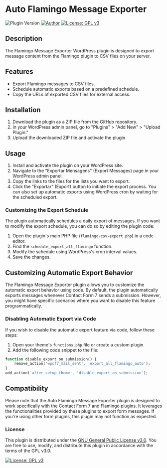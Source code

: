# Auto Flamingo Message Exporter

![Plugin Version](https://img.shields.io/badge/version-0.1-blue.svg)
[![Author](https://img.shields.io/badge/author-Raphael%20Borges-red.svg)](https://raphaelborges.com.br)
[![License: GPL v3](https://img.shields.io/badge/License-GPL%20v3-blue.svg)](https://www.gnu.org/licenses/gpl-3.0)

## Description

The Flamingo Message Exporter WordPress plugin is designed to export message content from the Flamingo plugin to CSV files on your server.

## Features

- Export Flamingo messages to CSV files.
- Schedule automatic exports based on a predefined schedule.
- Copy the URLs of exported CSV files for external access.

## Installation

1. Download the plugin as a ZIP file from the GitHub repository.
2. In your WordPress admin panel, go to "Plugins" > "Add New" > "Upload Plugin."
3. Upload the downloaded ZIP file and activate the plugin.

## Usage

1. Install and activate the plugin on your WordPress site.
2. Navigate to the "Exportar Mensagens" (Export Messages) page in your WordPress admin panel.
3. Copy the links to the files for the lists you want to export.
4. Click the "Exportar" (Export) button to initiate the export process. You can also set up automatic exports using WordPress cron by waiting for the scheduled export.

### Customizing the Export Schedule

The plugin automatically schedules a daily export of messages. If you want to modify the export schedule, you can do so by editing the plugin code:

1. Open the plugin's main PHP file (`flamingo-csv-export.php`) in a code editor.
2. Find the `schedule_export_all_flamingo` function.
3. Modify the schedule using WordPress's cron interval values.
4. Save the changes.

## Customizing Automatic Export Behavior

The Flamingo Message Exporter plugin allows you to customize the automatic export behavior using code. By default, the plugin automatically exports messages whenever Contact Form 7 sends a submission. However, you might have specific scenarios where you want to disable this feature programmatically.

### Disabling Automatic Export via Code

If you wish to disable the automatic export feature via code, follow these steps:

1. Open your theme's `functions.php` file or create a custom plugin.
2. Add the following code snippet to the file:

```php
function disable_export_on_submission() {
    remove_action('wpcf7_mail_sent', 'export_all_flamingo_auto');
}
add_action('after_setup_theme', 'disable_export_on_submission');
```

## Compatibility

Please note that the Auto Flamingo Message Exporter plugin is designed to work specifically with the Contact Form 7 and Flamingo plugins. It leverages the functionalities provided by these plugins to export form messages. If you're using other form plugins, this plugin may not function as expected.


### License

This plugin is distributed under the [GNU General Public License v3.0](https://www.gnu.org/licenses/gpl-3.0). You are free to use, modify, and distribute this plugin in accordance with the terms of the GPL v3.0.

[![License: GPL v3](https://img.shields.io/badge/License-GPL%20v3-blue.svg)](https://www.gnu.org/licenses/gpl-3.0)
